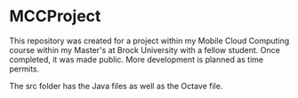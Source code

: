 # MCCProject

This repository was created for a project within my Mobile Cloud Computing course within my Master's at Brock University with a fellow student.  Once completed, it was made public.  More development is planned as time permits.

The src folder has the Java files as well as the Octave file.
